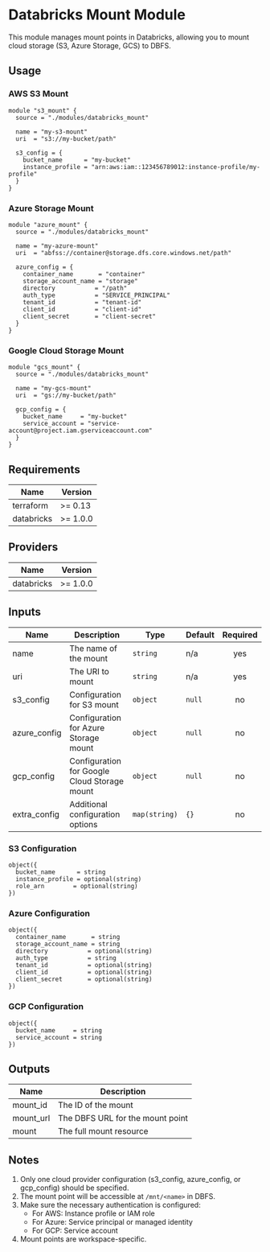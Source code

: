 # Databricks Mount Module

This module manages mount points in Databricks, allowing you to mount cloud storage (S3, Azure Storage, GCS) to DBFS.

## Usage

### AWS S3 Mount

```hcl
module "s3_mount" {
  source = "./modules/databricks_mount"

  name = "my-s3-mount"
  uri  = "s3://my-bucket/path"

  s3_config = {
    bucket_name      = "my-bucket"
    instance_profile = "arn:aws:iam::123456789012:instance-profile/my-profile"
  }
}
```

### Azure Storage Mount

```hcl
module "azure_mount" {
  source = "./modules/databricks_mount"

  name = "my-azure-mount"
  uri  = "abfss://container@storage.dfs.core.windows.net/path"

  azure_config = {
    container_name       = "container"
    storage_account_name = "storage"
    directory           = "/path"
    auth_type           = "SERVICE_PRINCIPAL"
    tenant_id           = "tenant-id"
    client_id           = "client-id"
    client_secret       = "client-secret"
  }
}
```

### Google Cloud Storage Mount

```hcl
module "gcs_mount" {
  source = "./modules/databricks_mount"

  name = "my-gcs-mount"
  uri  = "gs://my-bucket/path"

  gcp_config = {
    bucket_name     = "my-bucket"
    service_account = "service-account@project.iam.gserviceaccount.com"
  }
}
```

## Requirements

| Name | Version |
|------|---------|
| terraform | >= 0.13 |
| databricks | >= 1.0.0 |

## Providers

| Name | Version |
|------|---------|
| databricks | >= 1.0.0 |

## Inputs

| Name | Description | Type | Default | Required |
|------|-------------|------|---------|:--------:|
| name | The name of the mount | `string` | n/a | yes |
| uri | The URI to mount | `string` | n/a | yes |
| s3_config | Configuration for S3 mount | `object` | `null` | no |
| azure_config | Configuration for Azure Storage mount | `object` | `null` | no |
| gcp_config | Configuration for Google Cloud Storage mount | `object` | `null` | no |
| extra_config | Additional configuration options | `map(string)` | `{}` | no |

### S3 Configuration

```hcl
object({
  bucket_name      = string
  instance_profile = optional(string)
  role_arn        = optional(string)
})
```

### Azure Configuration

```hcl
object({
  container_name       = string
  storage_account_name = string
  directory           = optional(string)
  auth_type           = string
  tenant_id           = optional(string)
  client_id           = optional(string)
  client_secret       = optional(string)
})
```

### GCP Configuration

```hcl
object({
  bucket_name     = string
  service_account = string
})
```

## Outputs

| Name | Description |
|------|-------------|
| mount_id | The ID of the mount |
| mount_url | The DBFS URL for the mount point |
| mount | The full mount resource |

## Notes

1. Only one cloud provider configuration (s3_config, azure_config, or gcp_config) should be specified.
2. The mount point will be accessible at `/mnt/<name>` in DBFS.
3. Make sure the necessary authentication is configured:
   - For AWS: Instance profile or IAM role
   - For Azure: Service principal or managed identity
   - For GCP: Service account
4. Mount points are workspace-specific.